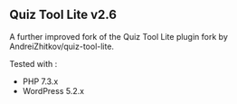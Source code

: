 ## Quiz Tool Lite v2.6

A further improved fork of the Quiz Tool Lite plugin fork by AndreiZhitkov/quiz-tool-lite.

Tested with : 
- PHP 7.3.x
- WordPress 5.2.x
